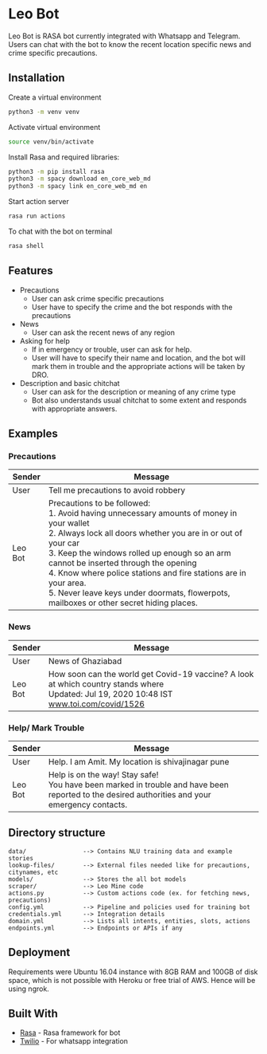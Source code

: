 # Leo Bot

Leo Bot is RASA bot currently integrated with Whatsapp and Telegram. Users can chat with the bot to know the recent location specific news and crime specific precautions.

## Installation

Create a virtual environment

```bash
python3 -m venv venv
```

Activate virtual environment

```bash
source venv/bin/activate
```

Install Rasa and required libraries:

```bash
python3 -m pip install rasa
python3 -m spacy download en_core_web_md
python3 -m spacy link en_core_web_md en
```

Start action server

```bash
rasa run actions
```

To chat with the bot on terminal

```bash
rasa shell
```

## Features

- Precautions
  - User can ask crime specific precautions
  - User have to specify the crime and the bot responds with the precautions
- News
  - User can ask the recent news of any region
- Asking for help
  - If in emergency or trouble, user can ask for help.
  - User will have to specify their name and location, and the bot will mark them in trouble and the appropriate actions will be taken by DRO.
- Description and basic chitchat
  - User can ask for the description or meaning of any crime type
  - Bot also understands usual chitchat to some extent and responds with appropriate answers.

## Examples

### Precautions

| Sender  | Message                                                                                                                                                                                                                                                                                                                                                                                                                         |
| ------- | ------------------------------------------------------------------------------------------------------------------------------------------------------------------------------------------------------------------------------------------------------------------------------------------------------------------------------------------------------------------------------------------------------------------------------- |
| User    | Tell me precautions to avoid robbery                                                                                                                                                                                                                                                                                                                                                                                            |
| Leo Bot | Precautions to be followed:<br> 1. Avoid having unnecessary amounts of money in your wallet<br> 2. Always lock all doors whether you are in or out of your car<br> 3. Keep the windows rolled up enough so an arm cannot be inserted through the opening<br> 4. Know where police stations and fire stations are in your area.<br> 5. Never leave keys under doormats, flowerpots, mailboxes or other secret hiding places.<br> |

### News

| Sender  | Message                                                                                                                                          |
| ------- | ------------------------------------------------------------------------------------------------------------------------------------------------ |
| User    | News of Ghaziabad                                                                                                                                |
| Leo Bot | How soon can the world get Covid-19 vaccine? A look at which country stands where<br> Updated: Jul 19, 2020 10:48 IST<br> www.toi.com/covid/1526 |

### Help/ Mark Trouble

| Sender  | Message                                                                                                                                          |
| ------- | ------------------------------------------------------------------------------------------------------------------------------------------------ |
| User    | Help. I am Amit. My location is shivajinagar pune                                                                                                |
| Leo Bot | Help is on the way! Stay safe!<br>You have been marked in trouble and have been reported to the desired authorities and your emergency contacts. |

## Directory structure

```text
data/                --> Contains NLU training data and example stories
lookup-files/        --> External files needed like for precautions, citynames, etc
models/              --> Stores the all bot models
scraper/             --> Leo Mine code
actions.py           --> Custom actions code (ex. for fetching news, precautions)
config.yml           --> Pipeline and policies used for training bot
credentials.yml      --> Integration details
domain.yml           --> Lists all intents, entities, slots, actions
endpoints.yml        --> Endpoints or APIs if any
```

## Deployment

Requirements were Ubuntu 16.04 instance with 8GB RAM and 100GB of disk space, which is not possible with Heroku or free trial of AWS.
Hence will be using ngrok.

## Built With

- [Rasa](https://rasa.com/) - Rasa framework for bot
- [Twilio](https://www.twilio.com/) - For whatsapp integration
